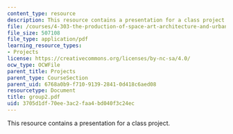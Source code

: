 ```yaml
---
content_type: resource
description: This resource contains a presentation for a class project.
file: /courses/4-303-the-production-of-space-art-architecture-and-urbanism-in-dialogue-fall-2006/3705d1df70ee3ac2faa4bd040f3c24ec_group2.pdf
file_size: 507108
file_type: application/pdf
learning_resource_types:
- Projects
license: https://creativecommons.org/licenses/by-nc-sa/4.0/
ocw_type: OCWFile
parent_title: Projects
parent_type: CourseSection
parent_uid: 6768a0b9-f710-9139-2841-0d418c6aed08
resourcetype: Document
title: group2.pdf
uid: 3705d1df-70ee-3ac2-faa4-bd040f3c24ec
---
```

This resource contains a presentation for a class project.